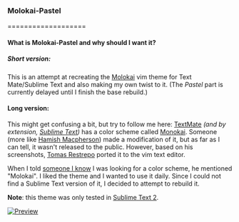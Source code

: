 ### Molokai-Pastel
===================
#### What is Molokai-Pastel and why should I want it?

##### Short version:

This is an attempt at recreating the [Molokai][4] vim theme for Text Mate/Sublime Text and also making my own twist to it.
(The _Pastel_ part is currently delayed until I finish the base rebuild.)

#### Long version:

This might get confusing a bit, but try to follow me here:
[TextMate][1] _(and by extension, [Sublime Text][2])_ has a color scheme called [Monokai][3]. 
Someone (more like [Hamish Macpherson][5]) made a modification of it, but as far as I can tell,
it wasn't released to the public. However, based on his screenshots, [Tomas Restrepo][6] ported it
to the vim text editor.

When I told [someone I know][7] I was looking for a color scheme, he mentioned "Molokai".
I liked the theme and I wanted to use it daily. Since I could not find a Sublime Text version of it,
I decided to attempt to rebuild it.

__Note__: this theme was only tested in [Sublime Text 2][2].

[![Preview][100]][5]

[1]: http://macromates.com/
[2]: http://www.sublimetext.com/2
[3]: http://www.monokai.nl/blog/2006/07/15/textmate-color-theme/
[4]: https://github.com/tomasr/molokai
[5]: http://blog.hamstu.com/
[6]: http://winterdom.com/2008/08/molokaiforvim
[7]:https://github.com/LightDrake
[8]:https://raw.github.com/Voaxeyr/Molokai-Pastel/master/preview/Molokai_legacy.thumb.png
[100]:https://raw.github.com/Voaxeyr/Molokai-Pastel/master/preview/Molokai_legacy.png

